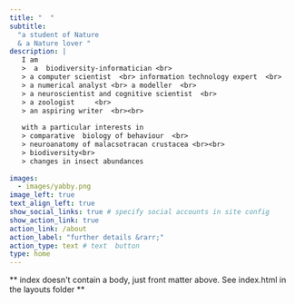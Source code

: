 ```yaml
---
title: "  "
subtitle:   
  "a student of Nature  
  & a Nature lover " 
description: | 
   I am 
   >  a  biodiversity-informatician <br>
   > a computer scientist  <br> information technology expert  <br>
   > a numerical analyst <br> a modeller  <br>
   > a neuroscientist and cognitive scientist  <br>
   > a zoologist     <br>
   > an aspiring writer  <br><br>
   
   with a particular interests in
   > comparative  biology of behaviour  <br>
   > neuroanatomy of malacsotracan crustacea <br><br>
   > biodiversity<br>
   > changes in insect abundances
    
images:
  - images/yabby.png
image_left: true
text_align_left: true
show_social_links: true # specify social accounts in site config
show_action_link: true
action_link: /about
action_label: "further details &rarr;"
action_type: text # text  button
type: home
---
```


** index doesn't contain a body, just front matter above.
See index.html in the layouts folder ** 
